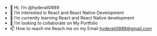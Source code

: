 - 👋 Hi, I’m @hyderali0889
- 👀 I’m interested in React and React Native Development
- 🌱 I’m currently learning React and React Native development
- 💞️ I’m looking to collaborate on My Portfolio
- 📫 How to reach me Reach me on my Email hyderali0889@gmail.com

<!---
hyderali0889/hyderali0889 is a ✨ special ✨ repository because its `README.md` (this file) appears on your GitHub profile.
You can click the Preview link to take a look at your changes.
--->
